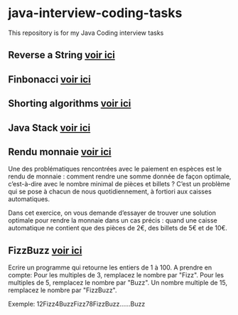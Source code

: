# java-interview-coding-tasks
This repository is for my Java Coding interview tasks

## Reverse a String [voir ici](https://github.com/haroldlenoble/java-interview-coding-tasks/blob/master/src/main/java/com/coding/game/reverse/StringReverse.java)

## Finbonacci [voir ici](https://github.com/haroldlenoble/java-interview-coding-tasks/blob/master/src/main/java/com/coding/game/fibonacci/Fibonacci.java)

## Shorting algorithms [voir ici](https://github.com/haroldlenoble/java-interview-coding-tasks/blob/master/src/main/java/com/coding/game/shorting/BubbleShorting.java)

## Java Stack [voir ici](https://github.com/haroldlenoble/java-interview-coding-tasks/blob/master/src/main/java/com/coding/game/javastack/JavaStack.java)

## Rendu monnaie  [voir ici](https://github.com/haroldlenoble/java-interview-coding-tasks/blob/master/src/main/java/com/coding/game/change/Change.java)
Une des problématiques rencontrées avec le paiement en espèces est le rendu de monnaie : comment rendre une somme donnée de façon optimale, c’est-à-dire avec le nombre minimal de pièces et billets ? 
C’est un problème qui se pose à chacun de nous quotidiennement, à fortiori aux caisses automatiques.

Dans cet exercice, on vous demande d’essayer de trouver une solution optimale pour rendre la monnaie dans un cas précis : 
quand une caisse automatique ne contient que des pièces de 2€, des billets de 5€ et de 10€.

## FizzBuzz  [voir ici](https://github.com/haroldlenoble/java-interview-coding-tasks/blob/master/src/main/java/com/coding/game/fizzbuzz/FizzBuzz.java)
Ecrire un programme qui retourne les entiers de 1 à 100.
A prendre en compte:
Pour les multiples de 3, remplacez le nombre par "Fizz".
Pour les multiples de 5, remplacez le nombre par "Buzz".
Un nombre multiple de 15, remplacez le nombre par "FizzBuzz".

Exemple:
12Fizz4BuzzFizz78FizzBuzz......Buzz

